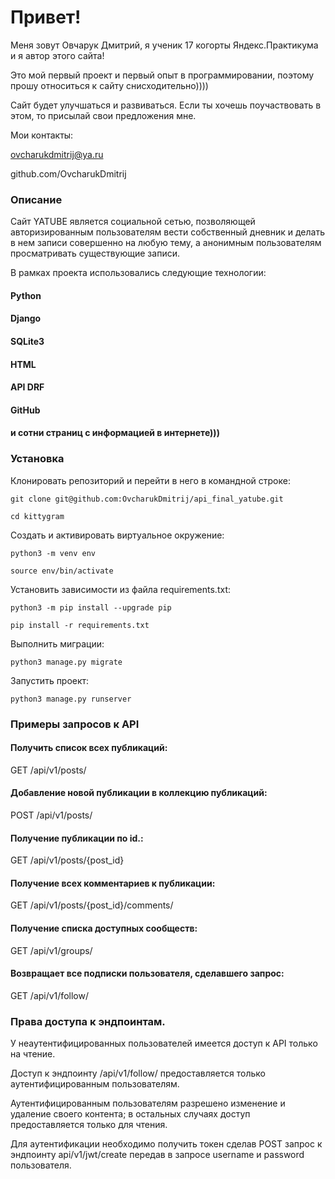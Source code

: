 # Привет! 
Меня зовут Овчарук Дмитрий, я ученик 17 когорты
Яндекс.Практикума и я автор этого сайта!

Это мой первый проект и первый опыт в программировании,
поэтому прошу относиться к сайту снисходительно))))

Сайт будет улучшаться и развиваться. Если ты хочешь поучаствовать в этом,
то присылай свои предложения мне.

Мои контакты:

ovcharukdmitrij@ya.ru

github.com/OvcharukDmitrij
### Описание

Сайт YATUBE является социальной сетью,
позволяющей авторизированным пользователям вести собственный дневник и делать в нем записи совершенно
на любую тему, а анонимным пользователям просматривать существующие записи.

В рамках проекта использовались следующие технологии:

#### Python
#### Django
#### SQLite3
#### HTML
#### API DRF
#### GitHub
#### и сотни страниц с информацией в интернете)))

### Установка

Клонировать репозиторий и перейти в него в командной строке:

```
git clone git@github.com:OvcharukDmitrij/api_final_yatube.git
```

```
cd kittygram
```



Cоздать и активировать виртуальное окружение:

```
python3 -m venv env
```

```
source env/bin/activate
```

Установить зависимости из файла requirements.txt:

```
python3 -m pip install --upgrade pip
```

```
pip install -r requirements.txt
```

Выполнить миграции:

```
python3 manage.py migrate
```

Запустить проект:

```
python3 manage.py runserver
```

### Примеры запросов к API

#### Получить список всех публикаций:
GET /api/v1/posts/
#### Добавление новой публикации в коллекцию публикаций:
POST /api/v1/posts/
#### Получение публикации по id.:
GET /api/v1/posts/{post_id}
#### Получение всех комментариев к публикации:
GET /api/v1/posts/{post_id}/comments/
#### Получение списка доступных сообществ:
GET /api/v1/groups/
#### Возвращает все подписки пользователя, сделавшего запрос:
GET /api/v1/follow/

### Права доступа к эндпоинтам.
У неаутентифицированных пользователей имеется доступ к API только на чтение.

Доступ к эндпоинту /api/v1/follow/ предоставляется только аутентифицированным пользователям.

Аутентифицированным пользователям разрешено изменение и удаление своего контента; в остальных случаях доступ предоставляется только для чтения.

Для аутентификации необходимо получить токен сделав POST запрос к эндпоинту api/v1/jwt/create передав в запросе username и password пользователя.